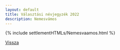 ```yaml
---
layout: default
title: Választási névjegyzék 2022
description: Nemesvámos
---
```


{% include settlementHTMLs/Nemesvaamos.html %}

[Vissza](./)